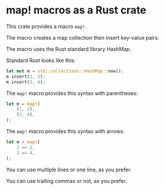# map! macros as a Rust crate

This crate provides a macro `map!`.

The macro creates a map collection then insert key-value pairs.

The macro uses the Rust standard library HashMap.

Standard Rust looks like this:

```rust
let mut m = std::collections::HashMap::new();
m.insert(1, 2);
m.insert(3, 4);
```

The `map!` macro provides this syntax with parentheses:

```rust
let m = map!(
    (1, 2),
    (3, 4),
);
```

The `map!` macro provides this syntax with arrows:

```rust
let m = map!(
    1 => 2,
    3 => 4,
);
```

You can use multiple lines or one line, as you prefer.

You can use trailing commas or not, as you prefer.
